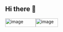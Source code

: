 ## Hi there 👋
<img width="98" height="28" alt="image" src="https://github.com/user-attachments/assets/afdb6fe4-dd37-4a3f-bc3a-55fec92c1117" /><img width="72" height="28" alt="image" src="https://github.com/user-attachments/assets/0a018639-6a7a-498b-9d80-f5b7f0b4b421" />


<!--
**AerotechXD/AerotechXD** is a ✨ _special_ ✨ repository because its `README.md` (this file) appears on your GitHub profile.

Here are some ideas to get you started:

- 🔭 I’m currently working on ...
- 🌱 I’m currently learning ...
- 👯 I’m looking to collaborate on ...
- 🤔 I’m looking for help with ...
- 💬 Ask me about ...
- 📫 How to reach me: ...
- 😄 Pronouns: ...
- ⚡ Fun fact: ...
-->
